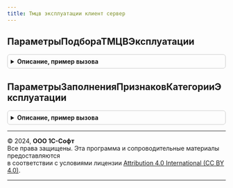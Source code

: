 ```yaml
---
title: Тмцв эксплуатации клиент сервер
---
```



## ПараметрыПодбораТМЦВЭксплуатации
<details style="margin: 1em 0; padding: 0.5em; border: 1px solid #ccc; border-radius: 6px;">

<summary style="font-weight: bold; cursor: pointer;">Описание, пример вызова</summary>

```bsl

// Параметры подбора ТМЦ в эксплуатации.
//
// Параметры:
//  Дата - Дата - На какую дату подбираются ТМЦ.
//  Организация - СправочникСсылка.Организации - Отбор ТМЦ по организации.
//  Подразделение - СправочникСсылка.СтруктураПредприятия - Отбор ТМЦ по подразделению.
//
// Возвращаемое значение:
//  Структура - содержит:
//		* Дата - Дата, Неопределено - На какую дату подбираются ТМЦ.
//		* Организация - СправочникСсылка.Организации, Неопределено - Отбор ТМЦ по организации.
//		* Подразделение - СправочникСсылка.СтруктураПредприятия, Неопределено - Отбор ТМЦ по подразделению.
//		* Номенклатура - СправочникСсылка.Номенклатура, Неопределено - Отбор ТМЦ по номенклатуре.
//		* Характеристика - СправочникСсылка.ХарактеристикиНоменклатуры, Неопределено - Отбор ТМЦ по характеристике.
//		* Серия - СправочникСсылка.СерииНоменклатуры, Неопределено - Отбор ТМЦ по серии.
//		* СтатусУказанияСерий - Число, Неопределено - Для отбора ТМЦ по серии.
//		* ФизическоеЛицо - СправочникСсылка.ФизическиеЛица, Неопределено - Отбор ТМЦ по физ. лицу.
//		* СпособПогашенияСтоимостиБУ - ПеречислениеСсылка.СпособыПогашенияСтоимостиТМЦ, Неопределено - Отбор способу погашения стоимости.
//		* ИнвентарныйНомер - Строка, Неопределено - Отбор ТМЦ по инвентарному номеру.
//		* ИнвентарныйНомерСодержит - Строка, Неопределено - Отбор ТМЦ по совпадению текста в инвентарном номере.
//		* ВыбратьПервые - Число - Выбрать первые записи.
//		* ИнвентарныйУчет - Число, Неопределено - Отбор ТМЦ по признаку инвентарного учета (0 - Любой, 1 - Не ведется, 2 - Ведется).
//		* НазначенныйРесурс - Строка - (Выработан, НеВыработан).
//		* ТекущийРегистратор - ДокументСсылка, Неопределено - Заполняется, если нужно учесть изменение остатков документом.
//		* ДатаНачалаЭксплуатацииС - Дата - Отбор по дате начала эксплуатации.
//		* ДатаНачалаЭксплуатацииПо - Дата - Отбор по дате начала эксплуатации.
//		* ДляДинамическогоСписка - Булево - Истина, если подбор выполняется в дин. списке.
//
Функция ПараметрыПодбораТМЦВЭксплуатации(Дата = Неопределено, Организация = Неопределено, Подразделение = Неопределено) Экспорт
```

Пример вызова
```bsl
Результат = ТМЦВЭксплуатацииКлиентСервер.ПараметрыПодбораТМЦВЭксплуатации(Дата, Организация, Подразделение);
```
</details>

## ПараметрыЗаполненияПризнаковКатегорииЭксплуатации
<details style="margin: 1em 0; padding: 0.5em; border: 1px solid #ccc; border-radius: 6px;">

<summary style="font-weight: bold; cursor: pointer;">Описание, пример вызова</summary>

```bsl

// Параметры заполнения признаков категории эксплуатации.
//
// Возвращаемое значение:
//  Структура - Параметры заполнения признаков категории эксплуатации:
//		* ЗаполнитьСтатьюРасходов - Булево -
//		* ЗаполнитьСтатьюРасходовДляГрупповогоОС - Булево -
//		* ЗаполнитьСрокЭксплуатации - Булево -
Функция ПараметрыЗаполненияПризнаковКатегорииЭксплуатации() Экспорт
```

Пример вызова
```bsl
Результат = ТМЦВЭксплуатацииКлиентСервер.ПараметрыЗаполненияПризнаковКатегорииЭксплуатации() 
```
</details>

---

© 2024, **ООО 1С-Софт**  
Все права защищены. Эта программа и сопроводительные материалы предоставляются  
в соответствии с условиями лицензии [Attribution 4.0 International (CC BY 4.0)](https://creativecommons.org/licenses/by/4.0/legalcode).

---
